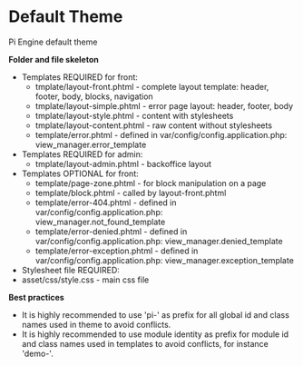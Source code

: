 Default Theme
=============

Pi Engine default theme




**Folder and file skeleton**

* Templates REQUIRED for front:
  *  tmplate/layout-front.phtml - complete layout template: header, footer, body, blocks, navigation
  *  tmplate/layout-simple.phtml - error page layout: header, footer, body
  *  tmplate/layout-style.phtml - content with stylesheets
  *  tmplate/layout-content.phtml - raw content without stylesheets
  *  template/error.phtml - defined in var/config/config.application.php: view_manager.error_template
* Templates REQUIRED for admin:
  *  tmplate/layout-admin.phtml - backoffice layout
* Templates OPTIONAL for front:
  *  template/page-zone.phtml - for block manipulation on a page
  *  template/block.phtml - called by layout-front.phtml
  *  template/error-404.phtml - defined in var/config/config.application.php: view_manager.not_found_template
  *  template/error-denied.phtml - defined in var/config/config.application.php: view_manager.denied_template
  *  template/error-exception.phtml - defined in var/config/config.application.php: view_manager.exception_template
* Stylesheet file REQUIRED:
*  asset/css/style.css - main css file

**Best practices**
*  It is highly recommended to use 'pi-' as prefix for all global id and class names used in theme to avoid conflicts.
*  It is highly recommended to use module identity as prefix for module id and class names used in templates to avoid conflicts, for instance 'demo-'.
